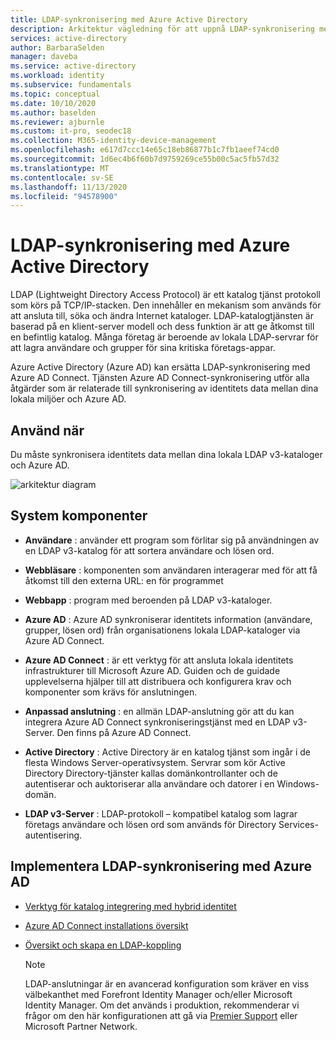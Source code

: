```yaml
---
title: LDAP-synkronisering med Azure Active Directory
description: Arkitektur vägledning för att uppnå LDAP-synkronisering med Azure Active Directory.
services: active-directory
author: BarbaraSelden
manager: daveba
ms.service: active-directory
ms.workload: identity
ms.subservice: fundamentals
ms.topic: conceptual
ms.date: 10/10/2020
ms.author: baselden
ms.reviewer: ajburnle
ms.custom: it-pro, seodec18
ms.collection: M365-identity-device-management
ms.openlocfilehash: e617d7ccc14e65c18eb86877b1c7fb1aeef74cd0
ms.sourcegitcommit: 1d6ec4b6f60b7d9759269ce55b00c5ac5fb57d32
ms.translationtype: MT
ms.contentlocale: sv-SE
ms.lasthandoff: 11/13/2020
ms.locfileid: "94578900"
---
```

# <a name="ldap-synchronization-with-azure-active-directory"></a>LDAP-synkronisering med Azure Active Directory

LDAP (Lightweight Directory Access Protocol) är ett katalog tjänst protokoll som körs på TCP/IP-stacken. Den innehåller en mekanism som används för att ansluta till, söka och ändra Internet kataloger. LDAP-katalogtjänsten är baserad på en klient-server modell och dess funktion är att ge åtkomst till en befintlig katalog. Många företag är beroende av lokala LDAP-servrar för att lagra användare och grupper för sina kritiska företags-appar. 

Azure Active Directory (Azure AD) kan ersätta LDAP-synkronisering med Azure AD Connect. Tjänsten Azure AD Connect-synkronisering utför alla åtgärder som är relaterade till synkronisering av identitets data mellan dina lokala miljöer och Azure AD. 

## <a name="use-when"></a>Använd när

Du måste synkronisera identitets data mellan dina lokala LDAP v3-kataloger och Azure AD. 

![arkitektur diagram](./media/authentication-patterns/ldap-sync.png)

## <a name="components-of-system"></a>System komponenter

* **Användare** : använder ett program som förlitar sig på användningen av en LDAP v3-katalog för att sortera användare och lösen ord.

* **Webbläsare** : komponenten som användaren interagerar med för att få åtkomst till den externa URL: en för programmet

* **Webbapp** : program med beroenden på LDAP v3-kataloger.

* **Azure AD** : Azure AD synkroniserar identitets information (användare, grupper, lösen ord) från organisationens lokala LDAP-kataloger via Azure AD Connect. 

* **Azure AD Connect** : är ett verktyg för att ansluta lokala identitets infrastrukturer till Microsoft Azure AD. Guiden och de guidade upplevelserna hjälper till att distribuera och konfigurera krav och komponenter som krävs för anslutningen. 

* **Anpassad anslutning** : en allmän LDAP-anslutning gör att du kan integrera Azure AD Connect synkroniseringstjänst med en LDAP v3-Server. Den finns på Azure AD Connect.

* **Active Directory** : Active Directory är en katalog tjänst som ingår i de flesta Windows Server-operativsystem. Servrar som kör Active Directory Directory-tjänster kallas domänkontrollanter och de autentiserar och auktoriserar alla användare och datorer i en Windows-domän.

* **LDAP v3-Server** : LDAP-protokoll – kompatibel katalog som lagrar företags användare och lösen ord som används för Directory Services-autentisering.

## <a name="implement-ldap-synchronization-with-azure-ad"></a>Implementera LDAP-synkronisering med Azure AD

* [Verktyg för katalog integrering med hybrid identitet](https://docs.microsoft.com/azure/active-directory/hybrid/plan-hybrid-identity-design-considerations-tools-comparison) 

* [Azure AD Connect installations översikt](https://docs.microsoft.com/azure/active-directory/hybrid/how-to-connect-install-roadmap) 

* [Översikt och skapa en LDAP-koppling](https://docs.microsoft.com/microsoft-identity-manager/reference/microsoft-identity-manager-2016-connector-genericldap) 

   > [!NOTE]
   > LDAP-anslutningar är en avancerad konfiguration som kräver en viss välbekanthet med Forefront Identity Manager och/eller Microsoft Identity Manager. Om det används i produktion, rekommenderar vi frågor om den här konfigurationen att gå via [Premier Support](https://support.microsoft.com/premier) eller Microsoft Partner Network.

 
